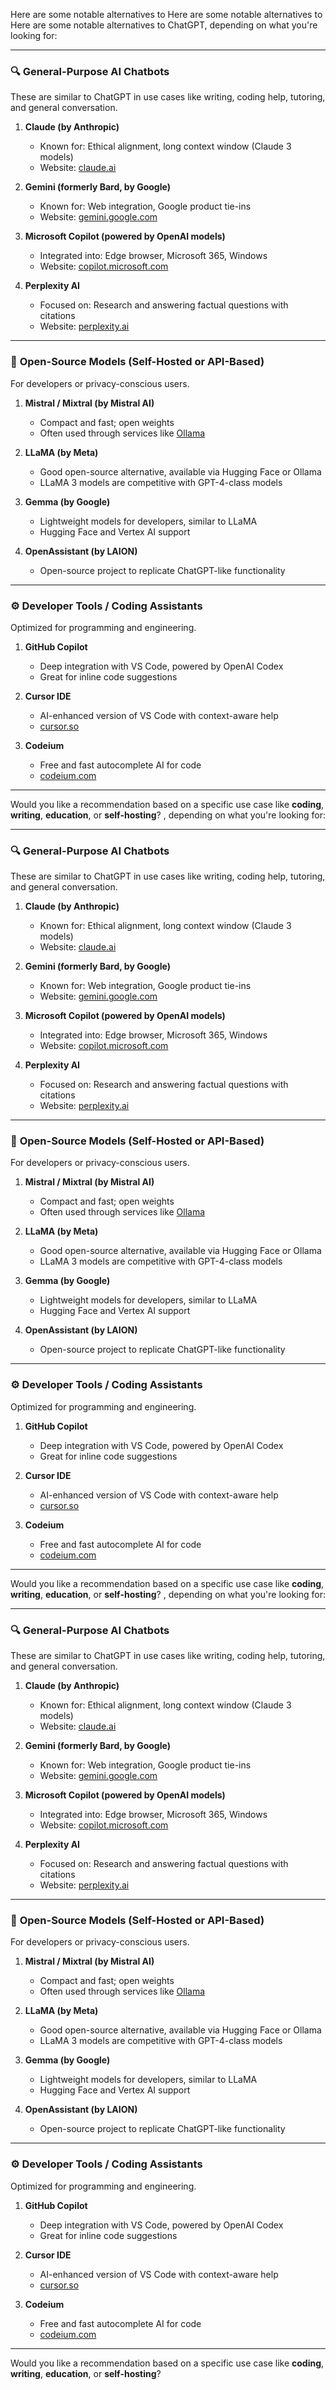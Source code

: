 Here are some notable alternatives to Here are some notable alternatives to Here are some notable alternatives to ChatGPT, depending on what you're looking for:

---

### 🔍 **General-Purpose AI Chatbots**

These are similar to ChatGPT in use cases like writing, coding help, tutoring, and general conversation.

1. **Claude (by Anthropic)**

   * Known for: Ethical alignment, long context window (Claude 3 models)
   * Website: [claude.ai](https://claude.ai)

2. **Gemini (formerly Bard, by Google)**

   * Known for: Web integration, Google product tie-ins
   * Website: [gemini.google.com](https://gemini.google.com)

3. **Microsoft Copilot (powered by OpenAI models)**

   * Integrated into: Edge browser, Microsoft 365, Windows
   * Website: [copilot.microsoft.com](https://copilot.microsoft.com)

4. **Perplexity AI**

   * Focused on: Research and answering factual questions with citations
   * Website: [perplexity.ai](https://www.perplexity.ai)

---

### 🧠 **Open-Source Models (Self-Hosted or API-Based)**

For developers or privacy-conscious users.

1. **Mistral / Mixtral (by Mistral AI)**

   * Compact and fast; open weights
   * Often used through services like [Ollama](https://ollama.com)

2. **LLaMA (by Meta)**

   * Good open-source alternative, available via Hugging Face or Ollama
   * LLaMA 3 models are competitive with GPT-4-class models

3. **Gemma (by Google)**

   * Lightweight models for developers, similar to LLaMA
   * Hugging Face and Vertex AI support

4. **OpenAssistant (by LAION)**

   * Open-source project to replicate ChatGPT-like functionality

---

### ⚙️ **Developer Tools / Coding Assistants**

Optimized for programming and engineering.

1. **GitHub Copilot**

   * Deep integration with VS Code, powered by OpenAI Codex
   * Great for inline code suggestions

2. **Cursor IDE**

   * AI-enhanced version of VS Code with context-aware help
   * [cursor.so](https://www.cursor.so)

3. **Codeium**

   * Free and fast autocomplete AI for code
   * [codeium.com](https://codeium.com)

---

Would you like a recommendation based on a specific use case like **coding**, **writing**, **education**, or **self-hosting**?
, depending on what you're looking for:

---

### 🔍 **General-Purpose AI Chatbots**

These are similar to ChatGPT in use cases like writing, coding help, tutoring, and general conversation.

1. **Claude (by Anthropic)**

   * Known for: Ethical alignment, long context window (Claude 3 models)
   * Website: [claude.ai](https://claude.ai)

2. **Gemini (formerly Bard, by Google)**

   * Known for: Web integration, Google product tie-ins
   * Website: [gemini.google.com](https://gemini.google.com)

3. **Microsoft Copilot (powered by OpenAI models)**

   * Integrated into: Edge browser, Microsoft 365, Windows
   * Website: [copilot.microsoft.com](https://copilot.microsoft.com)

4. **Perplexity AI**

   * Focused on: Research and answering factual questions with citations
   * Website: [perplexity.ai](https://www.perplexity.ai)

---

### 🧠 **Open-Source Models (Self-Hosted or API-Based)**

For developers or privacy-conscious users.

1. **Mistral / Mixtral (by Mistral AI)**

   * Compact and fast; open weights
   * Often used through services like [Ollama](https://ollama.com)

2. **LLaMA (by Meta)**

   * Good open-source alternative, available via Hugging Face or Ollama
   * LLaMA 3 models are competitive with GPT-4-class models

3. **Gemma (by Google)**

   * Lightweight models for developers, similar to LLaMA
   * Hugging Face and Vertex AI support

4. **OpenAssistant (by LAION)**

   * Open-source project to replicate ChatGPT-like functionality

---

### ⚙️ **Developer Tools / Coding Assistants**

Optimized for programming and engineering.

1. **GitHub Copilot**

   * Deep integration with VS Code, powered by OpenAI Codex
   * Great for inline code suggestions

2. **Cursor IDE**

   * AI-enhanced version of VS Code with context-aware help
   * [cursor.so](https://www.cursor.so)

3. **Codeium**

   * Free and fast autocomplete AI for code
   * [codeium.com](https://codeium.com)

---

Would you like a recommendation based on a specific use case like **coding**, **writing**, **education**, or **self-hosting**?
, depending on what you're looking for:

---

### 🔍 **General-Purpose AI Chatbots**

These are similar to ChatGPT in use cases like writing, coding help, tutoring, and general conversation.

1. **Claude (by Anthropic)**

   * Known for: Ethical alignment, long context window (Claude 3 models)
   * Website: [claude.ai](https://claude.ai)

2. **Gemini (formerly Bard, by Google)**

   * Known for: Web integration, Google product tie-ins
   * Website: [gemini.google.com](https://gemini.google.com)

3. **Microsoft Copilot (powered by OpenAI models)**

   * Integrated into: Edge browser, Microsoft 365, Windows
   * Website: [copilot.microsoft.com](https://copilot.microsoft.com)

4. **Perplexity AI**

   * Focused on: Research and answering factual questions with citations
   * Website: [perplexity.ai](https://www.perplexity.ai)

---

### 🧠 **Open-Source Models (Self-Hosted or API-Based)**

For developers or privacy-conscious users.

1. **Mistral / Mixtral (by Mistral AI)**

   * Compact and fast; open weights
   * Often used through services like [Ollama](https://ollama.com)

2. **LLaMA (by Meta)**

   * Good open-source alternative, available via Hugging Face or Ollama
   * LLaMA 3 models are competitive with GPT-4-class models

3. **Gemma (by Google)**

   * Lightweight models for developers, similar to LLaMA
   * Hugging Face and Vertex AI support

4. **OpenAssistant (by LAION)**

   * Open-source project to replicate ChatGPT-like functionality

---

### ⚙️ **Developer Tools / Coding Assistants**

Optimized for programming and engineering.

1. **GitHub Copilot**

   * Deep integration with VS Code, powered by OpenAI Codex
   * Great for inline code suggestions

2. **Cursor IDE**

   * AI-enhanced version of VS Code with context-aware help
   * [cursor.so](https://www.cursor.so)

3. **Codeium**

   * Free and fast autocomplete AI for code
   * [codeium.com](https://codeium.com)

---

Would you like a recommendation based on a specific use case like **coding**, **writing**, **education**, or **self-hosting**?
